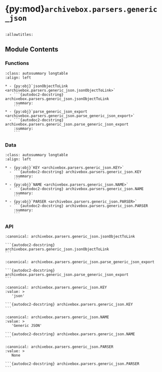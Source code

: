 # {py:mod}`archivebox.parsers.generic_json`

```{py:module} archivebox.parsers.generic_json
```

```{autodoc2-docstring} archivebox.parsers.generic_json
:allowtitles:
```

## Module Contents

### Functions

````{list-table}
:class: autosummary longtable
:align: left

* - {py:obj}`jsonObjectToLink <archivebox.parsers.generic_json.jsonObjectToLink>`
  - ```{autodoc2-docstring} archivebox.parsers.generic_json.jsonObjectToLink
    :summary:
    ```
* - {py:obj}`parse_generic_json_export <archivebox.parsers.generic_json.parse_generic_json_export>`
  - ```{autodoc2-docstring} archivebox.parsers.generic_json.parse_generic_json_export
    :summary:
    ```
````

### Data

````{list-table}
:class: autosummary longtable
:align: left

* - {py:obj}`KEY <archivebox.parsers.generic_json.KEY>`
  - ```{autodoc2-docstring} archivebox.parsers.generic_json.KEY
    :summary:
    ```
* - {py:obj}`NAME <archivebox.parsers.generic_json.NAME>`
  - ```{autodoc2-docstring} archivebox.parsers.generic_json.NAME
    :summary:
    ```
* - {py:obj}`PARSER <archivebox.parsers.generic_json.PARSER>`
  - ```{autodoc2-docstring} archivebox.parsers.generic_json.PARSER
    :summary:
    ```
````

### API

````{py:function} jsonObjectToLink(link: str, source: str)
:canonical: archivebox.parsers.generic_json.jsonObjectToLink

```{autodoc2-docstring} archivebox.parsers.generic_json.jsonObjectToLink
```
````

````{py:function} parse_generic_json_export(json_file: typing.IO[str], **_kwargs) -> typing.Iterable[archivebox.index.schema.Link]
:canonical: archivebox.parsers.generic_json.parse_generic_json_export

```{autodoc2-docstring} archivebox.parsers.generic_json.parse_generic_json_export
```
````

````{py:data} KEY
:canonical: archivebox.parsers.generic_json.KEY
:value: >
   'json'

```{autodoc2-docstring} archivebox.parsers.generic_json.KEY
```

````

````{py:data} NAME
:canonical: archivebox.parsers.generic_json.NAME
:value: >
   'Generic JSON'

```{autodoc2-docstring} archivebox.parsers.generic_json.NAME
```

````

````{py:data} PARSER
:canonical: archivebox.parsers.generic_json.PARSER
:value: >
   None

```{autodoc2-docstring} archivebox.parsers.generic_json.PARSER
```

````

